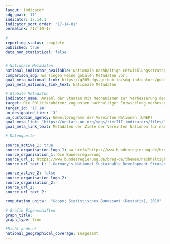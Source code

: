 ```yaml
---
layout: indicator
sdg_goal: '17'
indicator: 17.14.1
indicator_sort_order: '17-14-01'
permalink: /17-14-1/

#
reporting_status: complete
published: true
data_non_statistical: false


# Nationale Metadaten
national_indicator_available: Nationale nachhaltige Entwicklungsstrategie
comparison_sdg: Es liegen keine gobalen Metadaten vor.
goal_meta_national_link: https://g205sdgs.github.io/sdg-indicators/public/MetaDe/17.14.1.pdf
goal_meta_national_link_text: Nationale Metadaten

# Globale Metadaten
indicator_name: Anzahl der Staaten mit Mechanismen zur Verbesserung der Politikkohärenz bezogen auf nachhaltige Entwicklung
target: Die Politikkohärenz zugunsten nachhaltiger Entwicklung verbessern
target_id: '17.14'
un_designated_tier: '3'
un_custodian_agency: Umweltprogramm der Vereinten Nationen (UNEP)
goal_meta_link: 'https://unstats.un.org/sdgs/tierIII-indicators/files/Tier3-17-14-01.pdf'
goal_meta_link_text: Metadaten der Ziele der Vereinten Nationen für nachhaltige Entwicklung

# Datenquelle

source_active_1: true
source_organisation_logo_1: <a href="https://www.bundesregierung.de/breg-de"><img src="https://g205sdgs.github.io/sdg-indicators/public/logos/bundesregierung.png" alt="Logo Bundesregierung" /></a>
source_organisation_1: Die Bundesregierung
source_url_1: https://www.bundesregierung.de/breg-de/themen/nachhaltigkeitspolitik/berichte-und-reden/berichte-der-bundesregierung-418550
source_url_text_1: "-Germany's National Sustainable Development Strategy"

source_active_2: false
source_organisation_logo_2:
source_organisation_2:
source_url_2:
source_url_text_2:

computation_units:  "&copy; Statistisches Bundesamt (Destatis), 2019"

# Grafik Eigenschaften
graph_title:
graph_type: line

#Nicht ändern!
national_geographical_coverage: Insgesamt
---
```

